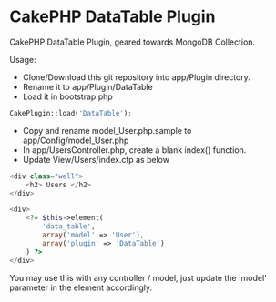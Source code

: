 CakePHP DataTable Plugin
=========================

CakePHP DataTable Plugin, geared towards MongoDB Collection.

Usage:

* Clone/Download this git repository into app/Plugin directory.
* Rename it to app/Plugin/DataTable
* Load it in bootstrap.php 

```php
CakePlugin::load('DataTable');
```
* Copy and rename model_User.php.sample to app/Config/model_User.php
* In app/UsersController.php, create a blank index() function.
* Update View/Users/index.ctp as below

```php
<div class="well">
    <h2> Users </h2>
</div>

<div>
    <?= $this->element(
        'data_table',
        array('model' => 'User'),
        array('plugin' => 'DataTable')
    ) ?>
</div>
```

You may use this with any controller / model, just update the 'model' parameter in the element accordingly.


